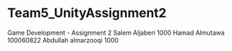# Team5_UnityAssignment2
 Game Development - Assignment 2
 Salem Aljaberi 1000
 Hamad Almutawa 100060822
 Abdullah almarzooqi 1000
 